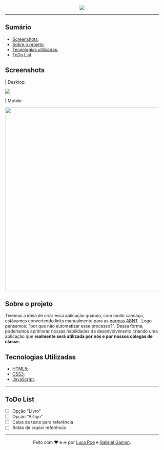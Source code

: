 
<div align=center>
	<img src='https://www.btu.unesp.br/Home/sobre/biblioteca/abnt.png'>
</div>

<hr>

## Sumário
* [Screenshots](#screenshots);
* [Sobre o projeto](#sobre-o-projeto);
* [Tecnologias utilizadas](#tecnologias-utilizadas);
* [ToDo List](#todo-list).

## Screenshots
| Desktop:

<img src='https://raw.githubusercontent.com/iamthepoe/ABNTConverter/main/screenshots/desktopscr.png'>

| Mobile:

<div align=center>
<img src='https://raw.githubusercontent.com/iamthepoe/ABNTConverter/main/screenshots/mobilescr.png' height=600 >
</div>

## Sobre o projeto
Tivemos a ideia de criar essa aplicação quando, com muito cansaço, estávamos convertendo links manualmente para as <a href='https://www.normasabnt.org/normas-abnt-2022/' target_blank>normas ABNT</a> . Logo pensamos: "por que não automatizar esse processo?". Dessa forma, poderíamos aprimorar nossas habilidades de desenvolvimento criando uma aplicação que <b>realmente será utilizada por nós e por nossos colegas de classe.</b>

## Tecnologias Utilizadas

 * <a href='https://pt.wikipedia.org/wiki/HTML5'>HTML5</a>;
 * <a href='https://pt.wikipedia.org/wiki/CSS3'>CSS3</a>;
 * <a href='https://pt.wikipedia.org/wiki/JavaScript'>JavaScript</a>.
 
 <hr>

## ToDo List

 - [ ] Opção "Livro"
 - [ ] Opção "Artigo"
 - [ ] Caixa de texto para referência
 - [ ] Botão de copiar referência

<hr>
 <div align='center'>Feito com ❤️ e ☕ por <a href='https://github.com/iamthepoe'>Luca Poe</a> e <a href='https://github.com/devgamon'>Gabriel Gamon</a>.</div>


